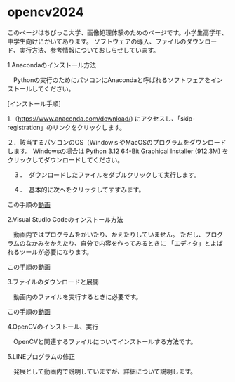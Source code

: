 # opencv2024
このページはちびっこ大学、画像処理体験のためのページです。小学生高学年、中学生向けにかいてあります。
ソフトウェアの導入、ファイルのダウンロード、実行方法、参考情報についておしらせしています。

1.Anacondaのインストール方法

　Pythonの実行のためにパソコンにAnacondaと呼ばれるソフトウェアをインストールしてください。
 
 [インストール手順]
 
 1.（https://www.anaconda.com/download/) にアクセスし、「skip-registration」のリンクをクリックします。
 
 ２．該当するパソコンのOS（WindowｓやMacOSのプログラムをダウンロードします。
 Windowsの場合は
        Python 3.12
        64-Bit Graphical Installer (912.3M)
をクリックしてダウンロードしてください。

　３．　ダウンロードしたファイルをダブルクリックして実行します。
  
　４．　基本的に次へをクリックしてすすみます。

この手順の[動画](https://youtu.be/dzKZcIu0SBI)
 
2.Visual Studio Codeのインストール方法

　動画内ではプログラムをかいたり、かえたりしていません。
 ただし、プログラムのなかみをかえたり、自分で内容を作ってみるときに
 「エディタ」とよばれるツールが必要になります。

この手順の[動画](https://youtu.be/dzKZcIu0SBI)

3.ファイルのダウンロードと展開

　動画内のファイルを実行するときに必要です。

この手順の[動画](https://youtu.be/vMu1b1R7T80)
 
4.OpenCVのインストール、実行

　OpenCVと関連するファイルについてインストールする方法です。

5.LINEプログラムの修正

　発展として動画内で説明していますが、詳細について説明します。
